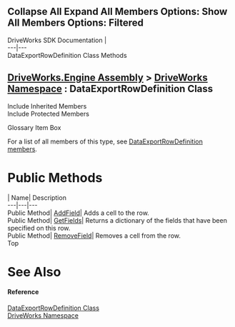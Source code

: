 Collapse All Expand All Members Options: Show All  Members Options: Filtered   
---  
DriveWorks SDK Documentation  |   
---|---  
DataExportRowDefinition Class Methods   
  
[DriveWorks.Engine Assembly](topic2156.md) > [DriveWorks Namespace](topic2159.md) : DataExportRowDefinition Class  
---  
  
Include Inherited Members    
Include Protected Members    


Glossary Item Box

For a list of all members of this type, see [DataExportRowDefinition members](topic2636.md).

# Public Methods

| Name| Description  
---|---|---  
Public Method| [AddField](topic2641.md)| Adds a cell to the row.   
Public Method| [GetFields](topic2642.md)| Returns a dictionary of the fields that have been specified on this row.   
Public Method| [RemoveField](topic2643.md)| Removes a cell from the row.   
Top

# See Also

#### Reference

[DataExportRowDefinition Class](topic2635.md)   
[DriveWorks Namespace](topic2159.md)


